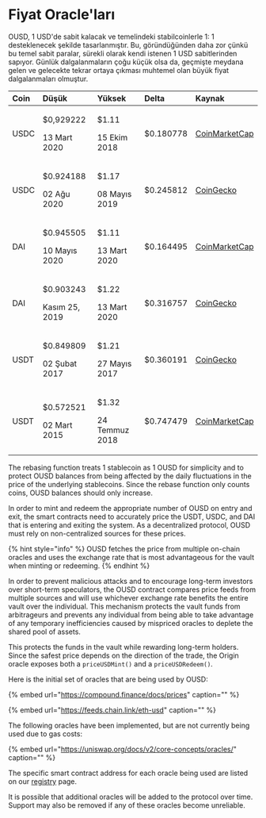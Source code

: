 # Fiyat Oracle'ları

OUSD, 1 USD'de sabit kalacak ve temelindeki stabilcoinlerle 1: 1 desteklenecek şekilde tasarlanmıştır. Bu, göründüğünden daha zor çünkü bu temel sabit paralar, sürekli olarak kendi istenen 1 USD sabitlerinden sapıyor. Günlük dalgalanmaların çoğu küçük olsa da, geçmişte meydana gelen ve gelecekte tekrar ortaya çıkması muhtemel olan büyük fiyat dalgalanmaları olmuştur.

<table>
  <thead>
    <tr>
      <th style="text-align:left">Coin</th>
      <th style="text-align:left"><b>Düşük</b>
      </th>
      <th style="text-align:left"><b>Yüksek</b>
      </th>
      <th style="text-align:left"><b>Delta</b>
      </th>
      <th style="text-align:left"><b>Kaynak</b>
      </th>
    </tr>
  </thead>
  <tbody>
    <tr>
      <td style="text-align:left">USDC</td>
      <td style="text-align:left">
        <p>$0,929222 </p>
        <p>13 Mart 2020</p>
      </td>
      <td style="text-align:left">
        <p>$1.11
</p>
        <p>15 Ekim 2018</p>
      </td>
      <td style="text-align:left">$0.180778
</td>
      <td style="text-align:left"><a href="https://coinmarketcap.com/currencies/usd-coin/">CoinMarketCap
</a>
      </td>
    </tr>
    <tr>
      <td style="text-align:left">USDC</td>
      <td style="text-align:left">
        <p>$0.924188</p>
        <p>02 Ağu 2020</p>
      </td>
      <td style="text-align:left">
        <p>$1.17
</p>
        <p>08 Mayıs 2019</p>
      </td>
      <td style="text-align:left">$0.245812
</td>
      <td style="text-align:left"><a href="https://www.coingecko.com/en/coins/usd-coin">CoinGecko</a>
      </td>
    </tr>
    <tr>
      <td style="text-align:left">DAI</td>
      <td style="text-align:left">
        <p>$0.945505
</p>
        <p>10 Mayıs 2020</p>
      </td>
      <td style="text-align:left">
        <p>$1.11
</p>
        <p>13 Mart 2020</p>
      </td>
      <td style="text-align:left">$0.164495
</td>
      <td style="text-align:left"><a href="https://coinmarketcap.com/currencies/multi-collateral-dai/">CoinMarketCap
</a>
      </td>
    </tr>
    <tr>
      <td style="text-align:left">DAI</td>
      <td style="text-align:left">
        <p> $0.903243
</p>
        <p>Kasım 25, 2019</p>
      </td>
      <td style="text-align:left">
        <p>$1.22</p>
        <p>13 Mart 2020</p>
      </td>
      <td style="text-align:left">$0.316757</td>
      <td style="text-align:left"><a href="https://www.coingecko.com/en/coins/dai">CoinGecko</a>
      </td>
    </tr>
    <tr>
      <td style="text-align:left">USDT</td>
      <td style="text-align:left">
        <p>$0.849809</p>
        <p>02 Şubat 2017</p>
      </td>
      <td style="text-align:left">
        <p>$1.21</p>
        <p>27 Mayıs 2017</p>
      </td>
      <td style="text-align:left">$0.360191</td>
      <td style="text-align:left"><a href="https://www.coingecko.com/en/coins/tether">CoinGecko</a>
      </td>
    </tr>
    <tr>
      <td style="text-align:left">USDT</td>
      <td style="text-align:left">
        <p>$0.572521</p>
        <p>02 Mart 2015</p>
      </td>
      <td style="text-align:left">
        <p>$1.32</p>
        <p>24 Temmuz 2018</p>
      </td>
      <td style="text-align:left">$0.747479</td>
      <td style="text-align:left"><a href="https://coinmarketcap.com/currencies/tether/">CoinMarketCap
</a>
      </td>
    </tr>
  </tbody>
</table>

The rebasing function treats 1 stablecoin as 1 OUSD for simplicity and to protect OUSD balances from being affected by the daily fluctuations in the price of the underlying stablecoins. Since the rebase function only counts coins, OUSD balances should only increase.

In order to mint and redeem the appropriate number of OUSD on entry and exit, the smart contracts need to accurately price the USDT, USDC, and DAI that is entering and exiting the system. As a decentralized protocol, OUSD must rely on non-centralized sources for these prices.

{% hint style="info" %}
OUSD fetches the price from multiple on-chain oracles and uses the exchange rate that is most advantageous for the vault when minting or redeeming.
{% endhint %}

In order to prevent malicious attacks and to encourage long-term investors over short-term speculators, the OUSD contract compares price feeds from multiple sources and will use whichever exchange rate benefits the entire vault over the individual. This mechanism protects the vault funds from arbitrageurs and prevents any individual from being able to take advantage of any temporary inefficiencies caused by mispriced oracles to deplete the shared pool of assets.

This protects the funds in the vault while rewarding long-term holders. Since the safest price depends on the direction of the trade, the Origin oracle exposes both a `priceUSDMint()` and a `priceUSDRedeem()`.

Here is the initial set of oracles that are being used by OUSD:

{% embed url="https://compound.finance/docs/prices" caption="" %}

{% embed url="https://feeds.chain.link/eth-usd" caption="" %}

The following oracles have been implemented, but are not currently being used due to gas costs:

{% embed url="https://uniswap.org/docs/v2/core-concepts/oracles/" caption="" %}

The specific smart contract address for each oracle being used are listed on our [registry](../../smart-contracts/registry.md) page.

It is possible that additional oracles will be added to the protocol over time. Support may also be removed if any of these oracles become unreliable.

